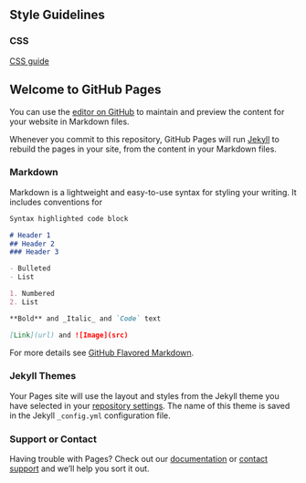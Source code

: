 
## Style Guidelines
### CSS
[CSS guide](ff6903e9c9ee37fd5535df67b60d065a7e695a27)

## Welcome to GitHub Pages

You can use the [editor on GitHub](https://github.com/sangfroid-k/learn-more/edit/master/README.md) to maintain and preview the content for your website in Markdown files.

Whenever you commit to this repository, GitHub Pages will run [Jekyll](https://jekyllrb.com/) to rebuild the pages in your site, from the content in your Markdown files.

### Markdown

Markdown is a lightweight and easy-to-use syntax for styling your writing. It includes conventions for

```markdown
Syntax highlighted code block

# Header 1
## Header 2
### Header 3

- Bulleted
- List

1. Numbered
2. List

**Bold** and _Italic_ and `Code` text

[Link](url) and ![Image](src)
```

For more details see [GitHub Flavored Markdown](https://guides.github.com/features/mastering-markdown/).

### Jekyll Themes

Your Pages site will use the layout and styles from the Jekyll theme you have selected in your [repository settings](https://github.com/sangfroid-k/learn-more/settings). The name of this theme is saved in the Jekyll `_config.yml` configuration file.

### Support or Contact

Having trouble with Pages? Check out our [documentation](https://help.github.com/categories/github-pages-basics/) or [contact support](https://github.com/contact) and we’ll help you sort it out.


<object data="https://education.github.com/git-cheat-sheet-education.pdf" type="application/pdf" width="700px" height="700px">
    <embed src=https://education.github.com/git-cheat-sheet-education.pdf">
</p>
    </embed>
</object>
